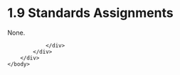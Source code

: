 <html dir="LTR" xmlns:mshelp="http://msdn.microsoft.com/mshelp" xmlns:ddue="http://ddue.schemas.microsoft.com/authoring/2003/5" xmlns:xlink="http://www.w3.org/1999/xlink" xmlns:tool="http://www.microsoft.com/tooltip">
    <head>
        <meta http-equiv="Content-Type" content="text/html; CHARSET=utf-8"></meta>
        <meta name="save" content="history"></meta>
        <title>1.9 Standards Assignments</title>
        <xml>
            <mshelp:toctitle title="1.9 Standards Assignments"></mshelp:toctitle>
            <mshelp:rltitle title="[MS-RSWSRMSM2006]: Standards Assignments"></mshelp:rltitle>
            <mshelp:keyword index="A" term="d3866968-21a4-4b52-9874-5ec067f2874c"></mshelp:keyword>
            <mshelp:attr name="DCSext.ContentType" value="open specification"></mshelp:attr>
            <mshelp:attr name="AssetID" value="d3866968-21a4-4b52-9874-5ec067f2874c"></mshelp:attr>
            <mshelp:attr name="TopicType" value="kbRef"></mshelp:attr>
            <mshelp:attr name="DCSext.Title" value="[MS-RSWSRMSM2006]: Standards Assignments" />
        </xml>
    </head>
    <body>
        <div id="header">
            <h1 class="heading">1.9 Standards Assignments</h1>
        </div>
        <div id="mainSection">
            <div id="mainBody">
                <div id="allHistory" class="saveHistory"></div>
                <div id="sectionSection0" class="section" name="collapseableSection">
                    

<p>None.</p>


                </div>
            </div>
        </div>
    </body>
</html>